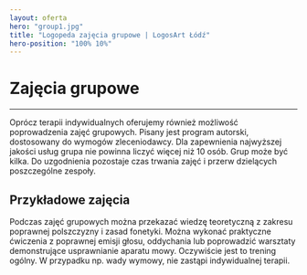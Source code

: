 ```yaml
---
layout: oferta
hero: "group1.jpg"
title: "Logopeda zajęcia grupowe | LogosArt Łódź"
hero-position: "100% 10%"
---
```


# Zajęcia grupowe

<hr>

Oprócz terapii indywidualnych oferujemy również możliwość poprowadzenia 
zajęć grupowych. Pisany jest program autorski, dostosowany do wymogów 
zleceniodawcy. Dla zapewnienia najwyższej jakości usług grupa nie powinna 
liczyć więcej niż 10 osób. Grup może być kilka. Do uzgodnienia pozostaje 
czas trwania zajęć i przerw dzielących poszczególne zespoły.

## Przykładowe zajęcia

Podczas zajęć grupowych można przekazać wiedzę teoretyczną z zakresu poprawnej polszczyzny i zasad fonetyki. 
Można wykonać praktyczne ćwiczenia z poprawnej emisji głosu, oddychania lub poprowadzić warsztaty 
demonstrujące usprawnianie aparatu mowy. Oczywiście jest to trening ogólny. W przypadku np. wady wymowy, 
nie zastąpi indywidualnej terapii.
